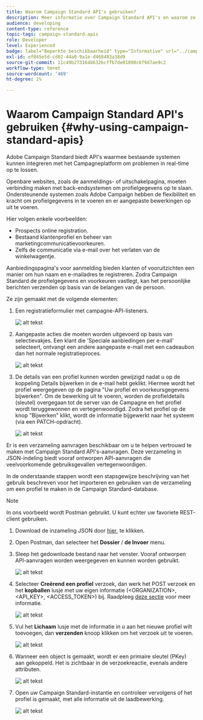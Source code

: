 ```yaml
---
title: Waarom Campaign Standard API's gebruiken?
description: Meer informatie over Campaign Standard API's en waarom ze gebruiken.
audience: developing
content-type: reference
topic-tags: campaign-standard-apis
role: Developer
level: Experienced
badge: label="Beperkte beschikbaarheid" type="Informative" url="../campaign-standard-migration-home.md" tooltip="Beperkt tot gemigreerde Campaign Standard-gebruikers"
exl-id: ef045e5d-cd02-44a0-9a1e-d468483a38d9
source-git-commit: 11c49b273164b632bcffb7de01890c6f9d7ae9c2
workflow-type: tm+mt
source-wordcount: '469'
ht-degree: 1%

---
```


# Waarom Campaign Standard API&#39;s gebruiken {#why-using-campaign-standard-apis}

Adobe Campaign Standard biedt API&#39;s waarmee bestaande systemen kunnen integreren met het Campagneplatform om problemen in real-time op te lossen.

Openbare websites, zoals de aanmeldings- of uitschakelpagina, moeten verbinding maken met back-endsystemen om profielgegevens op te slaan. Ondersteunende systemen zoals Adobe Campaign hebben de flexibiliteit en kracht om profielgegevens in te voeren en er aangepaste bewerkingen op uit te voeren.

Hier volgen enkele voorbeelden:

* Prospects online registration.
* Bestaand klantenprofiel en beheer van marketingcommunicatievoorkeuren.
  <!--* Event based transactional communication triggering – order confirmation, booking Itinerary, password reset, etc.-->
* Zelfs de communicatie via e-mail over het verlaten van de winkelwagentje.

Aanbiedingspagina&#39;s voor aanmelding bieden klanten of vooruitzichten een manier om hun naam en e-mailadres te registreren. Zodra Campaign Standard de profielgegevens en voorkeuren vastlegt, kan het persoonlijke berichten verzenden op basis van de belangen van de persoon.

Ze zijn gemaakt met de volgende elementen:

1. Een registratieformulier met campagne-API-listeners.

   ![&#x200B; alt tekst &#x200B;](assets/apis_uc1.png)

1. Aangepaste acties die moeten worden uitgevoerd op basis van selectievakjes. Een klant die &#39;Speciale aanbiedingen per e-mail&#39; selecteert, ontvangt een andere aangepaste e-mail met een cadeaubon dan het normale registratieproces.

   ![&#x200B; alt tekst &#x200B;](assets/apis_uc2.png)

1. De details van een profiel kunnen worden gewijzigd nadat u op de koppeling Details bijwerken in de e-mail hebt geklikt. Hiermee wordt het profiel weergegeven op de pagina &quot;Uw profiel en voorkeursgegevens bijwerken&quot;. Om de bewerking uit te voeren, worden de profieldetails (sleutel) overgegaan tot de server van de Campagne en het profiel wordt teruggewonnen en vertegenwoordigd. Zodra het profiel op de knop &quot;Bijwerken&quot; klikt, wordt de informatie bijgewerkt naar het systeem (via een PATCH-opdracht).

   ![&#x200B; alt tekst &#x200B;](assets/apis_uc3.png)

Er is een verzameling aanvragen beschikbaar om u te helpen vertrouwd te maken met Campaign Standard API&#39;s-aanvragen. Deze verzameling in JSON-indeling biedt vooraf ontworpen API-aanvragen die veelvoorkomende gebruiksgevallen vertegenwoordigen.

In de onderstaande stappen wordt een stapsgewijze beschrijving van het gebruik beschreven voor het importeren en gebruiken van de verzameling om een profiel te maken in de Campaign Standard-database.

>[!NOTE]
>
>In ons voorbeeld wordt Postman gebruikt. U kunt echter uw favoriete REST-client gebruiken.

1. Download de inzameling JSON door [&#x200B; hier &#x200B;](https://helpx.adobe.com/content/dam/help/en/campaign/kb/working-with-acs-api/_jcr_content/main-pars/download_section/download-1/KB_postman_collection.json.zip) te klikken.

1. Open Postman, dan selecteer het **Dossier** / **de Invoer** menu.

1. Sleep het gedownloade bestand naar het venster. Vooraf ontworpen API-aanvragen worden weergegeven en kunnen worden gebruikt.

   ![&#x200B; alt tekst &#x200B;](assets/postman_collection.png)

1. Selecteer **Creërend een profiel** verzoek, dan werk het POST verzoek en het **kopballen** lusje met uw eigen informatie (&lt;ORGANIZATION>, &lt;API_KEY>, &lt;ACCESS_TOKEN>) bij. Raadpleeg [deze sectie](setting-up-api-access.md) voor meer informatie.

   ![&#x200B; alt tekst &#x200B;](assets/postman_uc1.png)

1. Vul het **Lichaam** lusje met de informatie in u aan het nieuwe profiel wilt toevoegen, dan **verzenden** knoop klikken om het verzoek uit te voeren.

   ![&#x200B; alt tekst &#x200B;](assets/postman_uc2.png)

1. Wanneer een object is gemaakt, wordt er een primaire sleutel (PKey) aan gekoppeld. Het is zichtbaar in de verzoekreactie, evenals andere attributen.

   ![&#x200B; alt tekst &#x200B;](assets/postman_uc3.png)

1. Open uw Campaign Standard-instantie en controleer vervolgens of het profiel is gemaakt, met alle informatie uit de laadbewerking.

   ![&#x200B; alt tekst &#x200B;](assets/postman_uc4.png)
